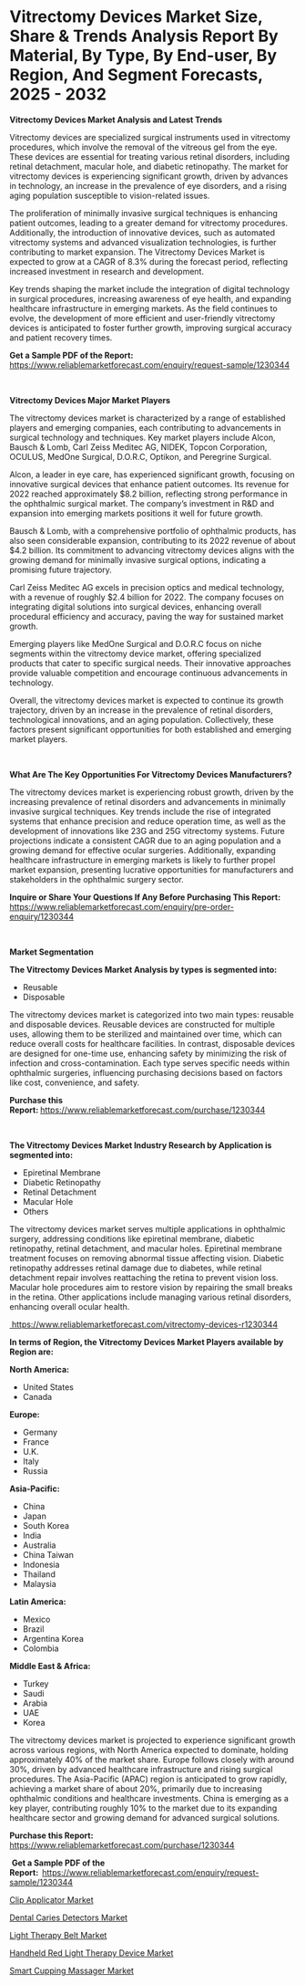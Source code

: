 <p><h1>Vitrectomy Devices Market Size, Share & Trends Analysis Report By Material, By Type, By End-user, By Region, And Segment Forecasts, 2025 - 2032</h1></p><p><strong>Vitrectomy Devices Market Analysis and Latest Trends</strong></p>
<p><p>Vitrectomy devices are specialized surgical instruments used in vitrectomy procedures, which involve the removal of the vitreous gel from the eye. These devices are essential for treating various retinal disorders, including retinal detachment, macular hole, and diabetic retinopathy. The market for vitrectomy devices is experiencing significant growth, driven by advances in technology, an increase in the prevalence of eye disorders, and a rising aging population susceptible to vision-related issues.</p><p>The proliferation of minimally invasive surgical techniques is enhancing patient outcomes, leading to a greater demand for vitrectomy procedures. Additionally, the introduction of innovative devices, such as automated vitrectomy systems and advanced visualization technologies, is further contributing to market expansion. The Vitrectomy Devices Market is expected to grow at a CAGR of 8.3% during the forecast period, reflecting increased investment in research and development.</p><p>Key trends shaping the market include the integration of digital technology in surgical procedures, increasing awareness of eye health, and expanding healthcare infrastructure in emerging markets. As the field continues to evolve, the development of more efficient and user-friendly vitrectomy devices is anticipated to foster further growth, improving surgical accuracy and patient recovery times.</p></p>
<p><strong>Get a Sample PDF of the Report:&nbsp;</strong> <a href="https://www.reliablemarketforecast.com/enquiry/request-sample/1230344?utm_campaign=1167&utm_medium=2&utm_source=Github&utm_content=ia&utm_term=03032025&utm_id=vitrectomy-devices">https://www.reliablemarketforecast.com/enquiry/request-sample/1230344</a></p>
<p>&nbsp;</p>
<p><strong>Vitrectomy Devices Major Market Players</strong></p>
<p><p>The vitrectomy devices market is characterized by a range of established players and emerging companies, each contributing to advancements in surgical technology and techniques. Key market players include Alcon, Bausch & Lomb, Carl Zeiss Meditec AG, NIDEK, Topcon Corporation, OCULUS, MedOne Surgical, D.O.R.C, Optikon, and Peregrine Surgical.</p><p>Alcon, a leader in eye care, has experienced significant growth, focusing on innovative surgical devices that enhance patient outcomes. Its revenue for 2022 reached approximately $8.2 billion, reflecting strong performance in the ophthalmic surgical market. The company’s investment in R&D and expansion into emerging markets positions it well for future growth.</p><p>Bausch & Lomb, with a comprehensive portfolio of ophthalmic products, has also seen considerable expansion, contributing to its 2022 revenue of about $4.2 billion. Its commitment to advancing vitrectomy devices aligns with the growing demand for minimally invasive surgical options, indicating a promising future trajectory.</p><p>Carl Zeiss Meditec AG excels in precision optics and medical technology, with a revenue of roughly $2.4 billion for 2022. The company focuses on integrating digital solutions into surgical devices, enhancing overall procedural efficiency and accuracy, paving the way for sustained market growth.</p><p>Emerging players like MedOne Surgical and D.O.R.C focus on niche segments within the vitrectomy device market, offering specialized products that cater to specific surgical needs. Their innovative approaches provide valuable competition and encourage continuous advancements in technology.</p><p>Overall, the vitrectomy devices market is expected to continue its growth trajectory, driven by an increase in the prevalence of retinal disorders, technological innovations, and an aging population. Collectively, these factors present significant opportunities for both established and emerging market players.</p></p>
<p>&nbsp;</p>
<p><strong>What Are The Key Opportunities For Vitrectomy Devices Manufacturers?</strong></p>
<p><p>The vitrectomy devices market is experiencing robust growth, driven by the increasing prevalence of retinal disorders and advancements in minimally invasive surgical techniques. Key trends include the rise of integrated systems that enhance precision and reduce operation time, as well as the development of innovations like 23G and 25G vitrectomy systems. Future projections indicate a consistent CAGR due to an aging population and a growing demand for effective ocular surgeries. Additionally, expanding healthcare infrastructure in emerging markets is likely to further propel market expansion, presenting lucrative opportunities for manufacturers and stakeholders in the ophthalmic surgery sector.</p></p>
<p><strong>Inquire or Share Your Questions If Any Before Purchasing This Report:</strong> <a href="https://www.reliablemarketforecast.com/enquiry/pre-order-enquiry/1230344?utm_campaign=1167&utm_medium=2&utm_source=Github&utm_content=ia&utm_term=03032025&utm_id=vitrectomy-devices">https://www.reliablemarketforecast.com/enquiry/pre-order-enquiry/1230344</a></p>
<p>&nbsp;</p>
<p><strong>Market Segmentation</strong></p>
<p><strong>The Vitrectomy Devices Market Analysis by types is segmented into:</strong></p>
<p><ul><li>Reusable</li><li>Disposable</li></ul></p>
<p><p>The vitrectomy devices market is categorized into two main types: reusable and disposable devices. Reusable devices are constructed for multiple uses, allowing them to be sterilized and maintained over time, which can reduce overall costs for healthcare facilities. In contrast, disposable devices are designed for one-time use, enhancing safety by minimizing the risk of infection and cross-contamination. Each type serves specific needs within ophthalmic surgeries, influencing purchasing decisions based on factors like cost, convenience, and safety.</p></p>
<p><strong>Purchase this Report:&nbsp;</strong><a href="https://www.reliablemarketforecast.com/purchase/1230344?utm_campaign=1167&utm_medium=2&utm_source=Github&utm_content=ia&utm_term=03032025&utm_id=vitrectomy-devices">https://www.reliablemarketforecast.com/purchase/1230344</a></p>
<p>&nbsp;</p>
<p><strong>The Vitrectomy Devices Market Industry Research by Application is segmented into:</strong></p>
<p><ul><li>Epiretinal Membrane</li><li>Diabetic Retinopathy</li><li>Retinal Detachment</li><li>Macular Hole</li><li>Others</li></ul></p>
<p><p>The vitrectomy devices market serves multiple applications in ophthalmic surgery, addressing conditions like epiretinal membrane, diabetic retinopathy, retinal detachment, and macular holes. Epiretinal membrane treatment focuses on removing abnormal tissue affecting vision. Diabetic retinopathy addresses retinal damage due to diabetes, while retinal detachment repair involves reattaching the retina to prevent vision loss. Macular hole procedures aim to restore vision by repairing the small breaks in the retina. Other applications include managing various retinal disorders, enhancing overall ocular health.</p></p>
<p><a href="https://www.reliablemarketforecast.com/vitrectomy-devices-r1230344?utm_campaign=1167&utm_medium=2&utm_source=Github&utm_content=ia&utm_term=03032025&utm_id=vitrectomy-devices">&nbsp;https://www.reliablemarketforecast.com/vitrectomy-devices-r1230344</a></p>
<p><strong>In terms of Region, the Vitrectomy Devices Market Players available by Region are:</strong></p>
<p>
    <p> <strong> North America: </strong>
        <ul>
            <li>United States</li>
            <li>Canada</li>
        </ul>
        </p> 
    <p> <strong> Europe: </strong>
        <ul>
            <li>Germany</li>
            <li>France</li>
            <li>U.K.</li>
            <li>Italy</li>
            <li>Russia</li>
        </ul>
        </p> 
    <p> <strong> Asia-Pacific: </strong>
        <ul>
            <li>China</li>
            <li>Japan</li>
            <li>South Korea</li>
            <li>India</li>
            <li>Australia</li>
            <li>China Taiwan</li>
            <li>Indonesia</li>
            <li>Thailand</li>
            <li>Malaysia</li>
        </ul>
        </p> 
    <p> <strong> Latin America: </strong>
        <ul>
            <li>Mexico</li>
            <li>Brazil</li>
            <li>Argentina Korea</li>
            <li>Colombia</li>
        </ul>
        </p> 
    <p> <strong> Middle East & Africa: </strong>
        <ul>
            <li>Turkey</li>
            <li>Saudi</li>
            <li>Arabia</li>
            <li>UAE</li>
            <li>Korea</li>
        </ul>
    </p>
    </p>
<p><p>The vitrectomy devices market is projected to experience significant growth across various regions, with North America expected to dominate, holding approximately 40% of the market share. Europe follows closely with around 30%, driven by advanced healthcare infrastructure and rising surgical procedures. The Asia-Pacific (APAC) region is anticipated to grow rapidly, achieving a market share of about 20%, primarily due to increasing ophthalmic conditions and healthcare investments. China is emerging as a key player, contributing roughly 10% to the market due to its expanding healthcare sector and growing demand for advanced surgical solutions.</p></p>
<p><strong>Purchase this Report: </strong><a href="https://www.reliablemarketforecast.com/purchase/1230344?utm_campaign=1167&utm_medium=2&utm_source=Github&utm_content=ia&utm_term=03032025&utm_id=vitrectomy-devices">https://www.reliablemarketforecast.com/purchase/1230344</a></p>
<p>&nbsp;<strong>Get a Sample PDF of the Report:&nbsp;&nbsp;</strong><a href="https://www.reliablemarketforecast.com/enquiry/request-sample/1230344?utm_campaign=1167&utm_medium=2&utm_source=Github&utm_content=ia&utm_term=03032025&utm_id=vitrectomy-devices">https://www.reliablemarketforecast.com/enquiry/request-sample/1230344</a></p>
<p><strong></strong></p>
<p><p><a href="https://github.com/yoshih12/Market-Research-Report-List-4/blob/main/clip-applicator-market.md?utm_campaign=1167&utm_medium=2&utm_source=Github&utm_content=ia&utm_term=03032025&utm_id=vitrectomy-devices">Clip Applicator Market</a></p><p><a href="https://github.com/motanafraxer/Market-Research-Report-List-1/blob/main/dental-caries-detectors-market.md?utm_campaign=1167&utm_medium=2&utm_source=Github&utm_content=ia&utm_term=03032025&utm_id=vitrectomy-devices">Dental Caries Detectors Market</a></p><p><a href="https://github.com/oshodikurc/Market-Research-Report-List-1/blob/main/light-therapy-belt-market.md?utm_campaign=1167&utm_medium=2&utm_source=Github&utm_content=ia&utm_term=03032025&utm_id=vitrectomy-devices">Light Therapy Belt Market</a></p><p><a href="https://github.com/efialiurca/Market-Research-Report-List-1/blob/main/handheld-red-light-therapy-device-market.md?utm_campaign=1167&utm_medium=2&utm_source=Github&utm_content=ia&utm_term=03032025&utm_id=vitrectomy-devices">Handheld Red Light Therapy Device Market</a></p><p><a href="https://github.com/noppbebawy/Market-Research-Report-List-1/blob/main/smart-cupping-massager-market.md?utm_campaign=1167&utm_medium=2&utm_source=Github&utm_content=ia&utm_term=03032025&utm_id=vitrectomy-devices">Smart Cupping Massager Market</a></p></p>